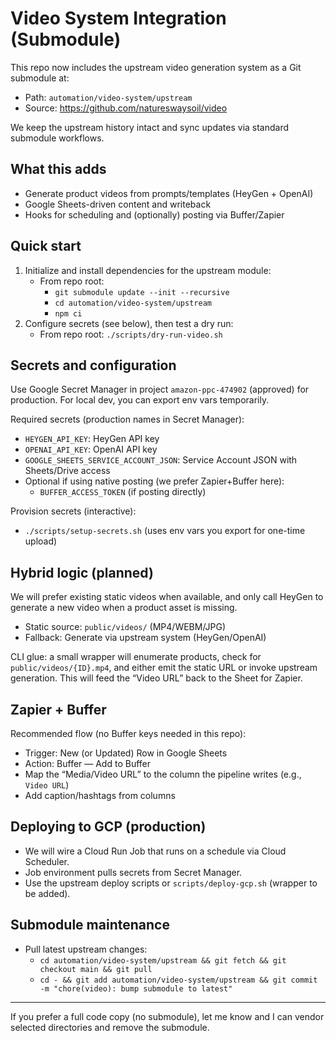 # Video System Integration (Submodule)

This repo now includes the upstream video generation system as a Git submodule at:

- Path: `automation/video-system/upstream`
- Source: https://github.com/natureswaysoil/video

We keep the upstream history intact and sync updates via standard submodule workflows.

## What this adds
- Generate product videos from prompts/templates (HeyGen + OpenAI)
- Google Sheets-driven content and writeback
- Hooks for scheduling and (optionally) posting via Buffer/Zapier

## Quick start
1) Initialize and install dependencies for the upstream module:
   - From repo root:
     - `git submodule update --init --recursive`
     - `cd automation/video-system/upstream`
     - `npm ci`
2) Configure secrets (see below), then test a dry run:
   - From repo root: `./scripts/dry-run-video.sh`

## Secrets and configuration
Use Google Secret Manager in project `amazon-ppc-474902` (approved) for production. For local dev, you can export env vars temporarily.

Required secrets (production names in Secret Manager):
- `HEYGEN_API_KEY`: HeyGen API key
- `OPENAI_API_KEY`: OpenAI API key
- `GOOGLE_SHEETS_SERVICE_ACCOUNT_JSON`: Service Account JSON with Sheets/Drive access
- Optional if using native posting (we prefer Zapier+Buffer here):
  - `BUFFER_ACCESS_TOKEN` (if posting directly)

Provision secrets (interactive):
- `./scripts/setup-secrets.sh` (uses env vars you export for one-time upload)

## Hybrid logic (planned)
We will prefer existing static videos when available, and only call HeyGen to generate a new video when a product asset is missing.
- Static source: `public/videos/` (MP4/WEBM/JPG)
- Fallback: Generate via upstream system (HeyGen/OpenAI)

CLI glue: a small wrapper will enumerate products, check for `public/videos/{ID}.mp4`, and either emit the static URL or invoke upstream generation. This will feed the “Video URL” back to the Sheet for Zapier.

## Zapier + Buffer
Recommended flow (no Buffer keys needed in this repo):
- Trigger: New (or Updated) Row in Google Sheets
- Action: Buffer — Add to Buffer
- Map the “Media/Video URL” to the column the pipeline writes (e.g., `Video URL`)
- Add caption/hashtags from columns

## Deploying to GCP (production)
- We will wire a Cloud Run Job that runs on a schedule via Cloud Scheduler.
- Job environment pulls secrets from Secret Manager.
- Use the upstream deploy scripts or `scripts/deploy-gcp.sh` (wrapper to be added).

## Submodule maintenance
- Pull latest upstream changes:
  - `cd automation/video-system/upstream && git fetch && git checkout main && git pull`
  - `cd - && git add automation/video-system/upstream && git commit -m "chore(video): bump submodule to latest"`

---
If you prefer a full code copy (no submodule), let me know and I can vendor selected directories and remove the submodule.

